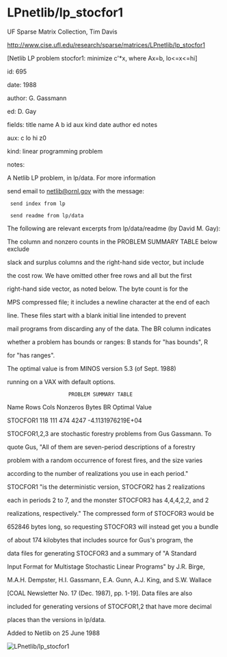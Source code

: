 # LPnetlib/lp_stocfor1

 UF Sparse Matrix Collection, Tim Davis

 http://www.cise.ufl.edu/research/sparse/matrices/LPnetlib/lp_stocfor1

 [Netlib LP problem stocfor1: minimize c'*x, where Ax=b, lo<=x<=hi]

 id: 695

 date: 1988

 author: G. Gassmann

 ed: D. Gay

 fields: title name A b id aux kind date author ed notes

 aux: c lo hi z0

 kind: linear programming problem

 notes:

 A Netlib LP problem, in lp/data.  For more information                    

 send email to netlib@ornl.gov with the message:                           

                                                                           

 	 send index from lp                                                      

 	 send readme from lp/data                                                

                                                                           

 The following are relevant excerpts from lp/data/readme (by David M. Gay):

                                                                           

 The column and nonzero counts in the PROBLEM SUMMARY TABLE below exclude  

 slack and surplus columns and the right-hand side vector, but include     

 the cost row.  We have omitted other free rows and all but the first      

 right-hand side vector, as noted below.  The byte count is for the        

 MPS compressed file; it includes a newline character at the end of each   

 line.  These files start with a blank initial line intended to prevent    

 mail programs from discarding any of the data.  The BR column indicates   

 whether a problem has bounds or ranges:  B stands for "has bounds", R     

 for "has ranges".                                                         

                                                                           

 The optimal value is from MINOS version 5.3 (of Sept. 1988)               

 running on a VAX with default options.                                    

                                                                           

                        PROBLEM SUMMARY TABLE                              

                                                                           

 Name       Rows   Cols   Nonzeros    Bytes  BR      Optimal Value         

 STOCFOR1    118    111      474       4247       -4.1131976219E+04        

                                                                           

 STOCFOR1,2,3 are stochastic forestry problems from Gus Gassmann.  To      

 quote Gus, "All of them are seven-period descriptions of a forestry       

 problem with a random occurrence of forest fires, and the size varies     

 according to the number of realizations you use in each period."          

 STOCFOR1 "is the deterministic version, STOCFOR2 has 2 realizations       

 each in periods 2 to 7, and the monster STOCFOR3 has 4,4,4,2,2, and 2     

 realizations, respectively."   The compressed form of STOCFOR3 would be   

 652846 bytes long, so requesting STOCFOR3 will instead get you a bundle   

 of about 174 kilobytes that includes source for Gus's program, the        

 data files for generating STOCFOR3 and a summary of "A Standard           

 Input Format for Multistage Stochastic Linear Programs" by J.R. Birge,    

 M.A.H. Dempster, H.I. Gassmann, E.A. Gunn, A.J. King, and S.W. Wallace    

 [COAL Newsletter No. 17 (Dec. 1987), pp. 1-19].  Data files are also      

 included for generating versions of STOCFOR1,2 that have more decimal     

 places than the versions in lp/data.                                      

                                                                           

 Added to Netlib on  25 June 1988                                          

                                                                           

![LPnetlib/lp_stocfor1](http://yifanhu.net/GALLERY/GRAPHS/GIF_SMALL/LPnetlib@lp_stocfor1.gif)
